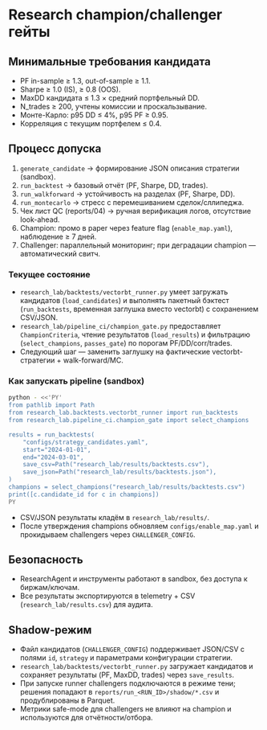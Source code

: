 # Research champion/challenger гейты

## Минимальные требования кандидата
- PF in-sample ≥ 1.3, out-of-sample ≥ 1.1.
- Sharpe ≥ 1.0 (IS), ≥ 0.8 (OOS).
- MaxDD кандидата ≤ 1.3 × средний портфельный DD.
- N_trades ≥ 200, учтены комиссии и проскальзывание.
- Монте-Карло: p95 DD ≤ 4%, p95 PF ≥ 0.95.
- Корреляция с текущим портфелем ≤ 0.4.

## Процесс допуска
1. `generate_candidate` → формирование JSON описания стратегии (sandbox).
2. `run_backtest` → базовый отчёт (PF, Sharpe, DD, trades).
3. `run_walkforward` → устойчивость на разделах (PF, Sharpe, DD).
4. `run_montecarlo` → стресс с перемешиванием сделок/сллипеджа.
5. Чек лист QC (reports/04) → ручная верификация логов, отсутствие look-ahead.
6. Champion: промо в paper через feature flag (`enable_map.yaml`), наблюдение ≥ 7 дней.
7. Challenger: параллельный мониторинг; при деградации champion — автоматический свитч.

### Текущее состояние
- `research_lab/backtests/vectorbt_runner.py` умеет загружать кандидатов (`load_candidates`) и выполнять пакетный бэктест (`run_backtests`, временная заглушка вместо vectorbt) с сохранением CSV/JSON.
- `research_lab/pipeline_ci/champion_gate.py` предоставляет `ChampionCriteria`, чтение результатов (`load_results`) и фильтрацию (`select_champions`, `passes_gate`) по порогам PF/DD/corr/trades.
- Следующий шаг — заменить заглушку на фактические vectorbt-стратегии + walk-forward/MC.

### Как запускать pipeline (sandbox)
```bash
python - <<'PY'
from pathlib import Path
from research_lab.backtests.vectorbt_runner import run_backtests
from research_lab.pipeline_ci.champion_gate import select_champions

results = run_backtests(
    "configs/strategy_candidates.yaml",
    start="2024-01-01",
    end="2024-03-01",
    save_csv=Path("research_lab/results/backtests.csv"),
    save_json=Path("research_lab/results/backtests.json"),
)
champions = select_champions("research_lab/results/backtests.csv")
print([c.candidate_id for c in champions])
PY
```
- CSV/JSON результаты кладём в `research_lab/results/`.
- После утверждения champions обновляем `configs/enable_map.yaml` и прокидываем challengers через `CHALLENGER_CONFIG`.

## Безопасность
- ResearchAgent и инструменты работают в sandbox, без доступа к биржам/ключам.
- Все результаты экспортируются в telemetry + CSV (`research_lab/results.csv`) для аудита.

## Shadow-режим
- Файл кандидатов (`CHALLENGER_CONFIG`) поддерживает JSON/CSV с полями `id`, `strategy` и параметрами конфигурации стратегии.
- `research_lab/backtests/vectorbt_runner.py` загружает кандидатов и сохраняет результаты (PF, MaxDD, trades) через `save_results`.
- При запуске runner challengers подключаются в режиме тени; решения попадают в `reports/run_<RUN_ID>/shadow/*.csv` и продублированы в Parquet.
- Метрики safe-mode для challengers не влияют на champion и используются для отчётности/отбора.
